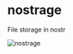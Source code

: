 # nostrage
File storage in nostr 

![nostrage](https://user-images.githubusercontent.com/59218902/230724636-43d86949-129f-4554-922c-841302fdc642.jpg)
